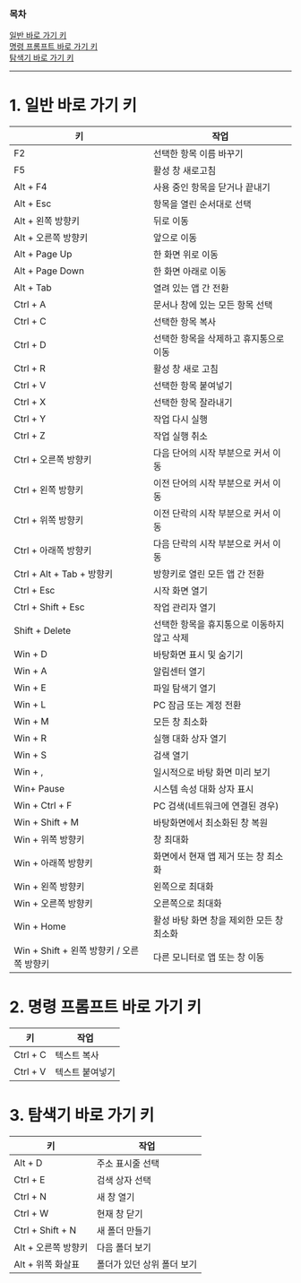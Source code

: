 ### 목차

[일반 바로 가기 키](1.-일반-바로-가기-키) <BR>
[명령 프롬프트 바로 가기 키](2.-명령-프롬프트-바로-가기) <BR>
[탐색기 바로 가기 키](3.-탐색기-바로-가기) <BR>

---

# 1. 일반 바로 가기 키

|키|작업|
|---|----------------------------|
|F2|선택한 항목 이름 바꾸기|
|F5|활성 창 새로고침|
|Alt + F4|사용 중인 항목을 닫거나 끝내기|
|Alt + Esc|항목을 열린 순서대로 선택|
|Alt + 왼쪽 방향키|뒤로 이동|
|Alt + 오른쪽 방향키|앞으로 이동|
|Alt + Page Up|한 화면 위로 이동|
|Alt + Page Down|한 화면 아래로 이동|
|Alt + Tab|열려 있는 앱 간 전환|
|Ctrl + A|문서나 창에 있는 모든 항목 선택|
|Ctrl + C|선택한 항목 복사|
|Ctrl + D|선택한 항목을 삭제하고 휴지통으로 이동|
|Ctrl + R|활성 창 새로 고침|
|Ctrl + V|선택한 항목 붙여넣기|
|Ctrl + X|선택한 항목 잘라내기|
|Ctrl + Y|작업 다시 실행|
|Ctrl + Z|작업 실행 취소|
|Ctrl + 오른쪽 방향키|다음 단어의 시작 부분으로 커서 이동|
|Ctrl + 왼쪽 방향키|이전 단어의 시작 부분으로 커서 이동|
|Ctrl + 위쪽 방향키|이전 단락의 시작 부분으로 커서 이동|
|Ctrl + 아래쪽 방향키|다음 단락의 시작 부분으로 커서 이동|
|Ctrl + Alt + Tab + 방향키|방향키로 열린 모든 앱 간 전환|
|Ctrl + Esc|시작 화면 열기|
|Ctrl + Shift + Esc|작업 관리자 열기|
|Shift + Delete|선택한 항목을 휴지통으로 이동하지 않고 삭제|
|Win + D|바탕화면 표시 및 숨기기|
|Win + A|알림센터 열기|
|Win + E|파일 탐색기 열기|
|Win + L|PC 잠금 또는 계정 전환|
|Win + M|모든 창 최소화|
|Win + R|실행 대화 상자 열기|
|Win + S|검색 열기|
|Win + ,|일시적으로 바탕 화면 미리 보기|
|Win+ Pause|시스템 속성 대화 상자 표시|
|Win + Ctrl + F|PC 검색(네트워크에 연결된 경우)|
|Win + Shift + M|바탕화면에서 최소화된 창 복원|
|Win + 위쪽 방향키|창 최대화|
|Win + 아래쪽 방향키|화면에서 현재 앱 제거 또는 창 최소화|
|Win + 왼쪽 방향키|왼쪽으로 최대화|
|Win + 오른쪽 방향키|오른쪽으로 최대화|
|Win + Home|활성 바탕 화면 창을 제외한 모든 창 최소화|
|Win + Shift + 왼쪽 방향키 / 오른쪽 방향키|다른 모니터로 앱 또는 창 이동|

# 2. 명령 프롬프트 바로 가기 키

|키|작업|
|------|-------------------------------|
|Ctrl + C|텍스트 복사|
|Ctrl + V|텍스트 붙여넣기|

# 3. 탐색기 바로 가기 키

|키|작업|
|------|-------------------------------|
|Alt + D|주소 표시줄 선택|
|Ctrl + E|검색 상자 선택|
|Ctrl + N|새 창 열기|
|Ctrl + W|현재 창 닫기|
|Ctrl + Shift + N|새 폴더 만들기|
|Alt + 오른쪽 방향키|다음 폴더 보기|
|Alt + 위쪽 화살표|폴더가 있던 상위 폴더 보기|
